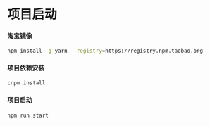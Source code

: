 # 项目启动

#### 淘宝镜像
```bash
npm install -g yarn --registry=https://registry.npm.taobao.org
```

#### 项目依赖安装
```bash
cnpm install
```

#### 项目启动
```bash
npm run start
```

